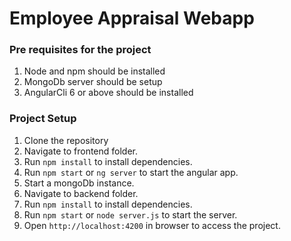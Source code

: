 # Employee Appraisal Webapp
 ### Pre requisites for the project
 1. Node and npm should be installed
 2. MongoDb server should be setup
 3. AngularCli 6 or above should be installed

 ### Project Setup
 1. Clone the repository
 2. Navigate to frontend folder.
 3. Run `npm install` to install dependencies.
 4. Run `npm start` or `ng server` to start the angular app.
 5. Start a mongoDb instance.
 6. Navigate to backend folder.
 7. Run `npm install` to install dependencies.
 8. Run `npm start` or `node server.js` to start the server.
 9. Open `http://localhost:4200` in browser to access the project.

